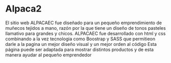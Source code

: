 # Alpaca2
El sitio web ALPACAEC fue diseñado para un pequeño emprendimiento de muñecos tejidos a mano, razón por la que tiene un diseño de tonos pasteles llamativo para grandes y chicos.
ALPACAEC fue desarrollado con html y css combinando a la vez tecnologia como Boostrap y SASS que permitieon darle a la pagina un mejor diseño visual y un mejor orden al código 
Esta página puede ser adaptada para mostrar distintos productos y de esta manera ayudar al pequeño emprendedor
